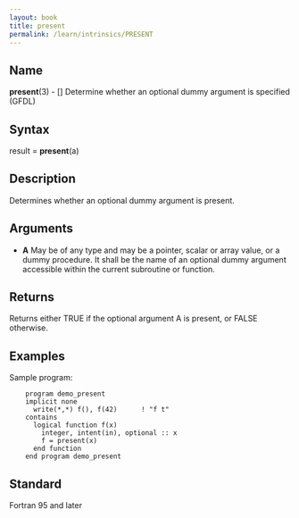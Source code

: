```yaml
---
layout: book
title: present
permalink: /learn/intrinsics/PRESENT
---
```

## __Name__

__present__(3) - \[\] Determine whether an optional dummy argument is specified
(GFDL)

## __Syntax__

result = __present__(a)

## __Description__

Determines whether an optional dummy argument is present.

## __Arguments__

  - __A__
    May be of any type and may be a pointer, scalar or array value, or a
    dummy procedure. It shall be the name of an optional dummy argument
    accessible within the current subroutine or function.

## __Returns__

Returns either TRUE if the optional argument A is present, or FALSE
otherwise.

## __Examples__

Sample program:

```
    program demo_present
    implicit none
      write(*,*) f(), f(42)      ! "f t"
    contains
      logical function f(x)
        integer, intent(in), optional :: x
        f = present(x)
      end function
    end program demo_present
```

## __Standard__

Fortran 95 and later
